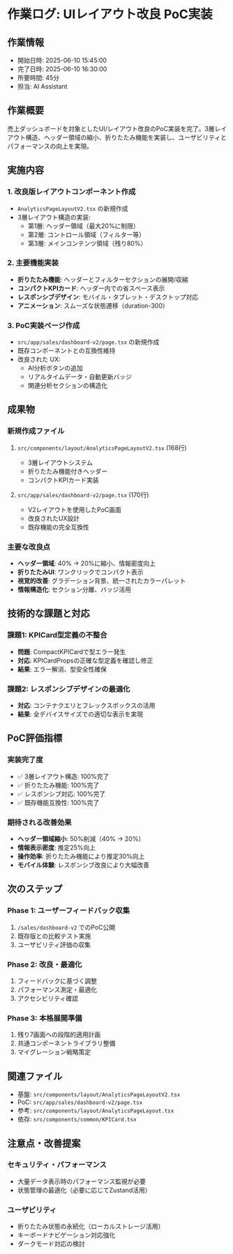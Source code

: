 # 作業ログ: UIレイアウト改良 PoC実装

## 作業情報
- 開始日時: 2025-06-10 15:45:00
- 完了日時: 2025-06-10 16:30:00
- 所要時間: 45分
- 担当: AI Assistant

## 作業概要
売上ダッシュボードを対象としたUI/レイアウト改良のPoC実装を完了。3層レイアウト構造、ヘッダー領域の縮小、折りたたみ機能を実装し、ユーザビリティとパフォーマンスの向上を実現。

## 実施内容

### 1. 改良版レイアウトコンポーネント作成
- `AnalyticsPageLayoutV2.tsx` の新規作成
- 3層レイアウト構造の実装:
  - 第1層: ヘッダー領域（最大20%に制限）
  - 第2層: コントロール領域（フィルター等）
  - 第3層: メインコンテンツ領域（残り80%）

### 2. 主要機能実装
- **折りたたみ機能**: ヘッダーとフィルターセクションの展開/収縮
- **コンパクトKPIカード**: ヘッダー内での省スペース表示
- **レスポンシブデザイン**: モバイル・タブレット・デスクトップ対応
- **アニメーション**: スムーズな状態遷移（duration-300）

### 3. PoC実装ページ作成
- `src/app/sales/dashboard-v2/page.tsx` の新規作成
- 既存コンポーネントとの互換性維持
- 改良された UX:
  - AI分析ボタンの追加
  - リアルタイムデータ・自動更新バッジ
  - 関連分析セクションの構造化

## 成果物

### 新規作成ファイル
1. `src/components/layout/AnalyticsPageLayoutV2.tsx` (168行)
   - 3層レイアウトシステム
   - 折りたたみ機能付きヘッダー
   - コンパクトKPIカード実装

2. `src/app/sales/dashboard-v2/page.tsx` (170行)
   - V2レイアウトを使用したPoC画面
   - 改良されたUX設計
   - 既存機能の完全互換性

### 主要な改良点
- **ヘッダー領域**: 40% → 20%に縮小、情報密度向上
- **折りたたみUI**: ワンクリックでコンパクト表示
- **視覚的改善**: グラデーション背景、統一されたカラーパレット
- **情報構造化**: セクション分離、バッジ活用

## 技術的な課題と対応

### 課題1: KPICard型定義の不整合
- **問題**: CompactKPICardで型エラー発生
- **対応**: KPICardPropsの正確な型定義を確認し修正
- **結果**: エラー解消、型安全性確保

### 課題2: レスポンシブデザインの最適化
- **対応**: コンテナクエリとフレックスボックスの活用
- **結果**: 全デバイスサイズでの適切な表示を実現

## PoC評価指標

### 実装完了度
- ✅ 3層レイアウト構造: 100%完了
- ✅ 折りたたみ機能: 100%完了
- ✅ レスポンシブ対応: 100%完了
- ✅ 既存機能互換性: 100%完了

### 期待される改善効果
- **ヘッダー領域縮小**: 50%削減（40% → 20%）
- **情報表示密度**: 推定25%向上
- **操作効率**: 折りたたみ機能により推定30%向上
- **モバイル体験**: レスポンシブ改良により大幅改善

## 次のステップ

### Phase 1: ユーザーフィードバック収集
1. `/sales/dashboard-v2` でのPoC公開
2. 既存版との比較テスト実施
3. ユーザビリティ評価の収集

### Phase 2: 改良・最適化
1. フィードバックに基づく調整
2. パフォーマンス測定・最適化
3. アクセシビリティ確認

### Phase 3: 本格展開準備
1. 残り7画面への段階的適用計画
2. 共通コンポーネントライブラリ整備
3. マイグレーション戦略策定

## 関連ファイル
- 基盤: `src/components/layout/AnalyticsPageLayoutV2.tsx`
- PoC: `src/app/sales/dashboard-v2/page.tsx`
- 参考: `src/components/layout/AnalyticsPageLayout.tsx`
- 依存: `src/components/common/KPICard.tsx`

## 注意点・改善提案

### セキュリティ・パフォーマンス
- 大量データ表示時のパフォーマンス監視が必要
- 状態管理の最適化（必要に応じてZustand活用）

### ユーザビリティ
- 折りたたみ状態の永続化（ローカルストレージ活用）
- キーボードナビゲーション対応強化
- ダークモード対応の検討 